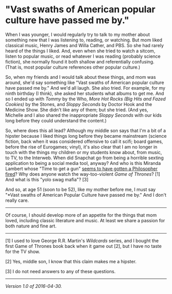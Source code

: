 "Vast swaths of American popular culture have passed me by."
============================================================

When I was younger, I would regularly try to talk to my mother about
something new that I was listening to, reading, or watching.  But mom
liked classical music, Henry James and Willa Cather, and PBS.  So she
had rarely heard of the things I liked.  And, even when she tried to
watch a sitcom, listen to popular music, or read whatever I was reading
(probably science fiction), she normally found it both shallow and
referentially confusing.  (That is, most popular culture references
other popular culture.)

So, when my friends and I would talk about these things, and mom was
around, she'd say something like "Vast swaths of American popular culture
have passed me by."  And we'd all laugh.  She also tried.  For example,
for my ninth birthday (I think), she asked her students what albums to
get me.  And so I ended up with <i>Tommy</i> by the Who, <i>More Hot Rocks
(Big Hits and Fazed Cookies)</i> by the Stones, and <i>Sloppy Seconds</i>
by Doctor Hook and the Medicine Show.  She didn't like any of them;
but she tried.  (And yes, Michelle and I also shared the inappropriate
<i>Sloppy Seconds</i> with our kids long before they could understand
the content.)

So, where does this all lead?  Although my middle son says that I'm a
bit of a hipster because I liked things long before they became mainstream
(science fiction, back when it was considered offensive to call
it scifi; board games, before the rise of Eurogames; vinyl), it's
also clear that I am no longer in touch with the things my children
or my students know about, from music, to TV, to the Interweb.
When did Snapchat go from being a horrible sexting application
to being a social media tool, anyway?  And who is this Miranda
Lambert whose "Time to get a gun" [seems to have gotten a Philosopher
fired](http://chronicle.com/blogs/ticker/tenured-professor-says-blog-post-cost-him-his-job/110258)?  Why does anyone watch the way-too-violent 
<i>Game of Thrones</i>? [1] And what is this "yolo swag mafia"?  [3]

And so, at age 51 (soon to be 52), like my mother before me, I must say
"*Vast swaths of American Popular Culture have passed me by."  And I
don't really care.

---

Of course, I should develop more of an appetite for the things that
mom loved, including classic literature and music.  At least we share
a passion for both nature and fine art.

---

[1] I used to love George R.R. Martin's *Wildcards* series, and I bought
the first Game of Thrones book back when it game out [2], but I have no
taste for the TV show.

[2] Yes, middle son, I know that this claim makes me a hipster.

[3] I do not need answers to any of these questions.

---

*Version 1.0 of 2016-04-30.*
